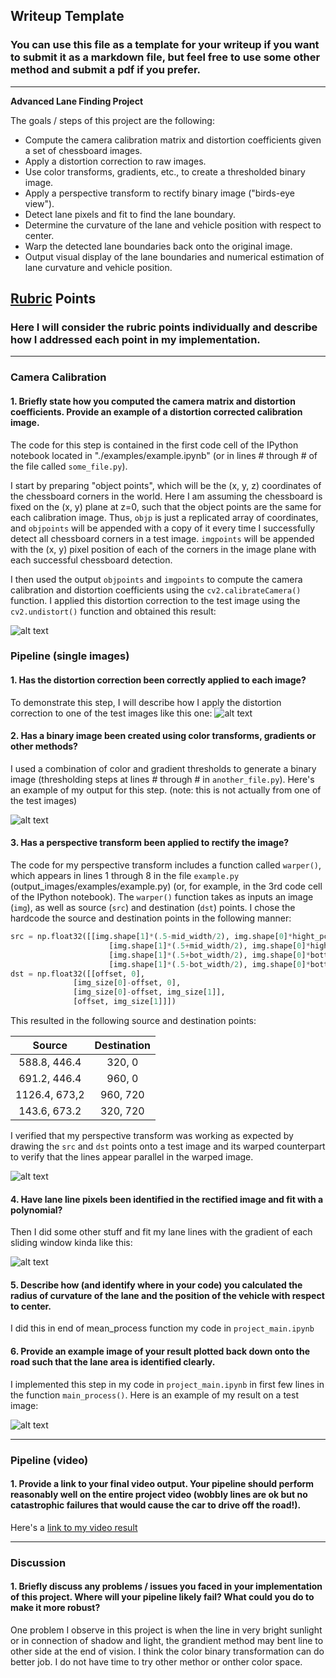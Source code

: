 ## Writeup Template

### You can use this file as a template for your writeup if you want to submit it as a markdown file, but feel free to use some other method and submit a pdf if you prefer.

---

**Advanced Lane Finding Project**

The goals / steps of this project are the following:

* Compute the camera calibration matrix and distortion coefficients given a set of chessboard images.
* Apply a distortion correction to raw images.
* Use color transforms, gradients, etc., to create a thresholded binary image.
* Apply a perspective transform to rectify binary image ("birds-eye view").
* Detect lane pixels and fit to find the lane boundary.
* Determine the curvature of the lane and vehicle position with respect to center.
* Warp the detected lane boundaries back onto the original image.
* Output visual display of the lane boundaries and numerical estimation of lane curvature and vehicle position.

[//]: # (Image References)

[image1]: ./output_images/chessboard.png "Undistorted"
[image2]: ./output_images/distortion.jpg "Road Transformed"
[image3]: ./output_images/binary.jpg "Binary Example"
[image4]: ./output_images/perspective.jpg "Warp Example"
[image5]: ./output_images/fit_res.jpg "Fit Visual"
[image6]: ./output_images/result.jpg "Output"
[video1]: ./project_video_output.mp4 "Video"

## [Rubric](https://review.udacity.com/#!/rubrics/571/view) Points

### Here I will consider the rubric points individually and describe how I addressed each point in my implementation.  

---


### Camera Calibration

#### 1. Briefly state how you computed the camera matrix and distortion coefficients. Provide an example of a distortion corrected calibration image.

The code for this step is contained in the first code cell of the IPython notebook located in "./examples/example.ipynb" (or in lines # through # of the file called `some_file.py`).  

I start by preparing "object points", which will be the (x, y, z) coordinates of the chessboard corners in the world. Here I am assuming the chessboard is fixed on the (x, y) plane at z=0, such that the object points are the same for each calibration image.  Thus, `objp` is just a replicated array of coordinates, and `objpoints` will be appended with a copy of it every time I successfully detect all chessboard corners in a test image.  `imgpoints` will be appended with the (x, y) pixel position of each of the corners in the image plane with each successful chessboard detection.  

I then used the output `objpoints` and `imgpoints` to compute the camera calibration and distortion coefficients using the `cv2.calibrateCamera()` function.  I applied this distortion correction to the test image using the `cv2.undistort()` function and obtained this result: 

![alt text][image1]

### Pipeline (single images)

#### 1. Has the distortion correction been correctly applied to each image?

To demonstrate this step, I will describe how I apply the distortion correction to one of the test images like this one:
![alt text][image2]

#### 2. Has a binary image been created using color transforms, gradients or other methods?
I used a combination of color and gradient thresholds to generate a binary image (thresholding steps at lines # through # in `another_file.py`).  Here's an example of my output for this step.  (note: this is not actually from one of the test images)

![alt text][image3]

#### 3. Has a perspective transform been applied to rectify the image?
The code for my perspective transform includes a function called `warper()`, which appears in lines 1 through 8 in the file `example.py` (output_images/examples/example.py) (or, for example, in the 3rd code cell of the IPython notebook).  The `warper()` function takes as inputs an image (`img`), as well as source (`src`) and destination (`dst`) points.  I chose the hardcode the source and destination points in the following manner:

```python
src = np.float32([[img.shape[1]*(.5-mid_width/2), img.shape[0]*hight_pct],
                      [img.shape[1]*(.5+mid_width/2), img.shape[0]*hight_pct],
                      [img.shape[1]*(.5+bot_width/2), img.shape[0]*bottom_trim],
                      [img.shape[1]*(.5-bot_width/2), img.shape[0]*bottom_trim]])
dst = np.float32([[offset, 0], 
              [img_size[0]-offset, 0], 
              [img_size[0]-offset, img_size[1]],
              [offset, img_size[1]]])
```

This resulted in the following source and destination points:

| Source        | Destination   | 
|:-------------:|:-------------:| 
| 588.8, 446.4      | 320, 0       | 
| 691.2, 446.4      | 960, 0       |
| 1126.4, 673,2     | 960, 720     |
| 143.6, 673.2      | 320, 720     |

I verified that my perspective transform was working as expected by drawing the `src` and `dst` points onto a test image and its warped counterpart to verify that the lines appear parallel in the warped image.

![alt text][image4]

#### 4. Have lane line pixels been identified in the rectified image and fit with a polynomial?
Then I did some other stuff and fit my lane lines with the gradient of each sliding window kinda like this:

![alt text][image5]

#### 5. Describe how (and identify where in your code) you calculated the radius of curvature of the lane and the position of the vehicle with respect to center.

I did this in end of mean_process function my code in `project_main.ipynb`

#### 6. Provide an example image of your result plotted back down onto the road such that the lane area is identified clearly.

I implemented this step in my code in `project_main.ipynb` in first few lines in the function `main_process()`.  Here is an example of my result on a test image:

![alt text][image6]

---

### Pipeline (video)

#### 1. Provide a link to your final video output.  Your pipeline should perform reasonably well on the entire project video (wobbly lines are ok but no catastrophic failures that would cause the car to drive off the road!).

Here's a [link to my video result](./project_video.mp4)

---

### Discussion

#### 1. Briefly discuss any problems / issues you faced in your implementation of this project.  Where will your pipeline likely fail?  What could you do to make it more robust?

One problem I observe in this project is when the line in very bright sunlight or in connection of shadow and light, the grandient method may bent line to other side at the end of vision. I think the color binary transformation can do better job. I do not have time to try other methor or onther color space. 
